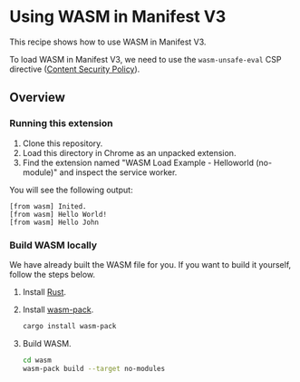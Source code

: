 # Using WASM in Manifest V3

This recipe shows how to use WASM in Manifest V3.

To load WASM in Manifest V3, we need to use the `wasm-unsafe-eval` CSP directive ([Content Security Policy][0]).

## Overview

### Running this extension

1. Clone this repository.
2. Load this directory in Chrome as an unpacked extension.
3. Find the extension named "WASM Load Example - Helloworld (no-module)" and inspect the service worker.

You will see the following output:

```
[from wasm] Inited.
[from wasm] Hello World!
[from wasm] Hello John
```

### Build WASM locally

We have already built the WASM file for you. If you want to build it yourself, follow the steps below.

1. Install [Rust](https://www.rust-lang.org/install.html).

2. Install [wasm-pack](https://rustwasm.github.io/wasm-pack/installer/).

   ```bash
   cargo install wasm-pack
   ```

3. Build WASM.

   ```bash
   cd wasm
   wasm-pack build --target no-modules
   ```

[0]: https://developer.chrome.com/docs/extensions/mv3/manifest/content_security_policy/
